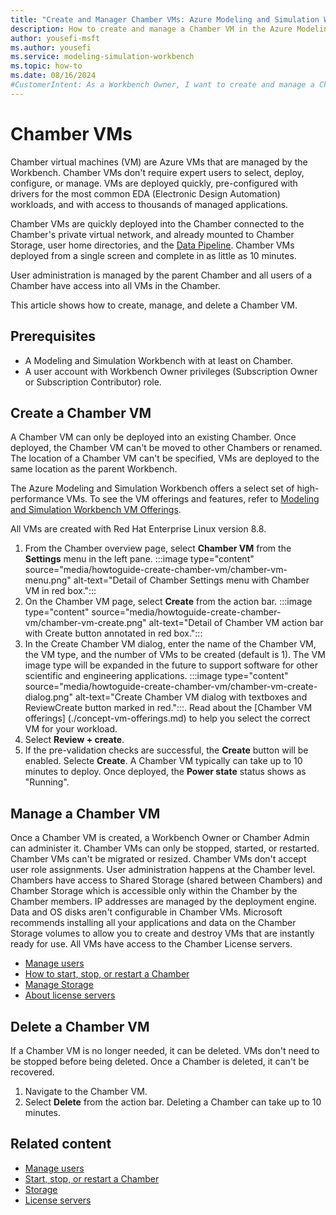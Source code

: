 ```yaml
---
title: "Create and Manager Chamber VMs: Azure Modeling and Simulation Workbench"
description: How to create and manage a Chamber VM in the Azure Modeling and Simulation Workbench
author: yousefi-msft
ms.author: yousefi
ms.service: modeling-simulation-workbench
ms.topic: how-to
ms.date: 08/16/2024
#CustomerIntent: As a Workbench Owner, I want to create and manage a Chamber to isolate users, workloads and data.
---
```

# Chamber VMs

Chamber virtual machines (VM) are Azure VMs that are managed by the Workbench. Chamber VMs don't require expert users to select, deploy, configure, or manage. VMs are deployed quickly, pre-configured with drivers for the most common EDA (Electronic Design Automation) workloads, and with access to thousands of managed applications.

Chamber VMs are quickly deployed into the Chamber connected to the Chamber's private virtual network, and already mounted to Chamber Storage, user home directories, and the [Data Pipeline](./concept-data-pipeline.md). Chamber VMs deployed from a single screen and complete in as little as 10 minutes.

User administration is managed by the parent Chamber and all users of a Chamber have access into all VMs in the Chamber.

This article shows how to create, manage, and delete a Chamber VM.

## Prerequisites

* A Modeling and Simulation Workbench with at least on Chamber.
* A user account with Workbench Owner privileges (Subscription Owner or Subscription Contributor) role.

## Create a Chamber VM

A Chamber VM can only be deployed into an existing Chamber. Once deployed, the Chamber VM can't be moved to other Chambers or renamed. The location of a Chamber VM can't be specified, VMs are deployed to the same location as the parent Workbench.

The Azure Modeling and Simulation Workbench offers a select set of high-performance VMs. To see the VM offerings and features, refer to [Modeling and Simulation Workbench VM Offerings](./concept-vm-offerings.md).

All VMs are created with Red Hat Enterprise Linux version 8.8.

1. From the Chamber overview page, select **Chamber VM** from the **Settings** menu in the left pane. :::image type="content" source="media/howtoguide-create-chamber-vm/chamber-vm-menu.png" alt-text="Detail of Chamber Settings menu with Chamber VM in red box.":::
1. On the Chamber VM page, select **Create** from the action bar. :::image type="content" source="media/howtoguide-create-chamber-vm/chamber-vm-create.png" alt-text="Detail of Chamber VM action bar with Create button annotated in red box.":::
1. In the Create Chamber VM dialog, enter the name of the Chamber VM, the VM type, and the number of VMs to be created (default is 1). The VM image type will be expanded in the future to support software for other scientific and engineering applications. :::image type="content" source="media/howtoguide-create-chamber-vm/chamber-vm-create-dialog.png" alt-text="Create Chamber VM dialog with textboxes and ReviewCreate button marked in red.":::. Read about the [Chamber VM offerings] (./concept-vm-offerings.md) to help you select the correct VM for your workload.
1. Select **Review + create**.
1. If the pre-validation checks are successful, the **Create** button will be enabled. Selecte **Create**. A Chamber VM typically can take up to 10 minutes to deploy. Once deployed, the **Power state** status shows as "Running".

## Manage a Chamber VM

Once a Chamber VM is created, a Workbench Owner or Chamber Admin can administer it. Chamber VMs can only be stopped, started, or restarted. Chamber VMs can't be migrated or resized. Chamber VMs don't accept user role assignments. User administration happens at the Chamber level. Chambers have access to Shared Storage (shared between Chambers) and Chamber Storage which is accessible only within the Chamber by the Chamber members. IP addresses are managed by the deployment engine. Data and OS disks aren't configurable in Chamber VMs. Microsoft recommends installing all your applications and data on the Chamber Storage volumes to allow you to create and destroy VMs that are instantly ready for use. All VMs have access to the Chamber License servers.

* [Manage users](./how-to-guide-manage-users.md)
* [How to start, stop, or restart a Chamber](./how-to-guide-start-stop-restart.md)
* [Manage Storage](./how-to-guide-manage-chamber-storage.md)
* [About license servers](./concept-license-service.md)

## Delete a Chamber VM

If a Chamber VM is no longer needed, it can be deleted. VMs don't need to be stopped before being deleted. Once a Chamber is deleted, it can't be recovered.

1. Navigate to the Chamber VM.
1. Select **Delete** from the action bar. Deleting a Chamber can take up to 10 minutes.

## Related content

* [Manage users](./how-to-guide-manage-users.md)
* [Start, stop, or restart a Chamber](./how-to-guide-start-stop-restart.md)
* [Storage](./how-to-guide-manage-chamber-storage.md)
* [License servers](./concept-license-service.md)
